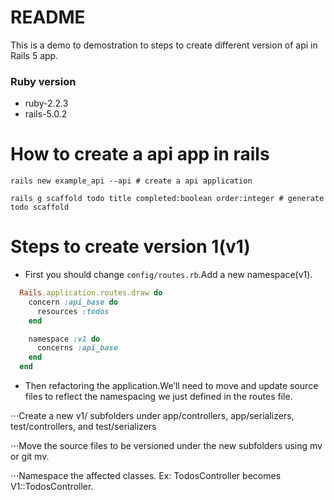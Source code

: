 # README

This is a demo to demostration to steps to create different version of api in Rails 5 app.

### Ruby version

* ruby-2.2.3
* rails-5.0.2

How to create a api app in rails
======

``` shell
rails new example_api --api # create a api application

rails g scaffold todo title completed:boolean order:integer # generate todo scaffold
```

Steps to create version 1(v1)
======

* First you should change `config/routes.rb`.Add a new namespace(v1).
``` ruby
  Rails.application.routes.draw do
    concern :api_base do
      resources :todos
    end

    namespace :v1 do
      concerns :api_base
    end
  end
```

* Then refactoring the application.We’ll need to move and update source files to reflect the namespacing we just defined in the routes file.

⋅⋅⋅Create a new v1/ subfolders under app/controllers, app/serializers, test/controllers, and test/serializers

⋅⋅⋅Move the source files to be versioned under the new subfolders using mv or git mv.

⋅⋅⋅Namespace the affected classes. Ex: TodosController becomes V1::TodosController.